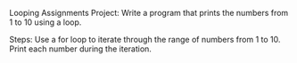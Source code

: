 Looping Assignments
Project: Write a program that prints the numbers from 1 to 10 using a loop.

Steps:
Use a for loop to iterate through the range of numbers from 1 to 10.
Print each number during the iteration.
